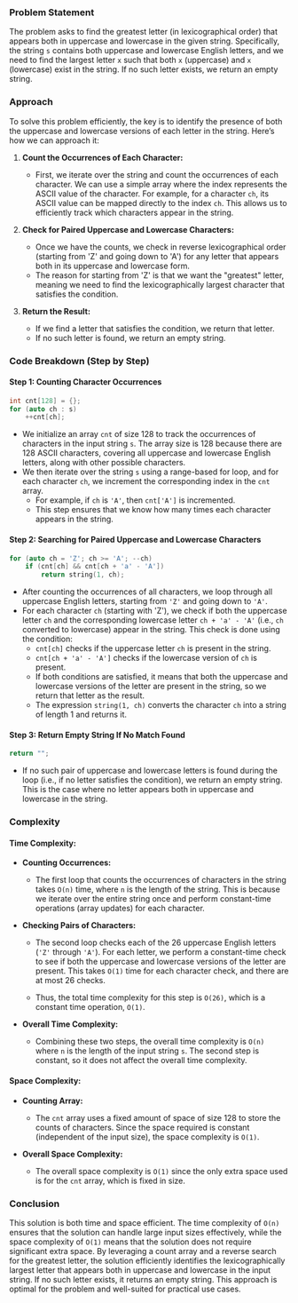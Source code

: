 ### Problem Statement

The problem asks to find the greatest letter (in lexicographical order) that appears both in uppercase and lowercase in the given string. Specifically, the string `s` contains both uppercase and lowercase English letters, and we need to find the largest letter `x` such that both `x` (uppercase) and `x` (lowercase) exist in the string. If no such letter exists, we return an empty string.

### Approach

To solve this problem efficiently, the key is to identify the presence of both the uppercase and lowercase versions of each letter in the string. Here’s how we can approach it:

1. **Count the Occurrences of Each Character:**
   - First, we iterate over the string and count the occurrences of each character. We can use a simple array where the index represents the ASCII value of the character. For example, for a character `ch`, its ASCII value can be mapped directly to the index `ch`. This allows us to efficiently track which characters appear in the string.

2. **Check for Paired Uppercase and Lowercase Characters:**
   - Once we have the counts, we check in reverse lexicographical order (starting from 'Z' and going down to 'A') for any letter that appears both in its uppercase and lowercase form.
   - The reason for starting from 'Z' is that we want the "greatest" letter, meaning we need to find the lexicographically largest character that satisfies the condition.

3. **Return the Result:**
   - If we find a letter that satisfies the condition, we return that letter.
   - If no such letter is found, we return an empty string.

### Code Breakdown (Step by Step)

#### Step 1: Counting Character Occurrences

```cpp
int cnt[128] = {};
for (auto ch : s)
    ++cnt[ch];
```

- We initialize an array `cnt` of size 128 to track the occurrences of characters in the input string `s`. The array size is 128 because there are 128 ASCII characters, covering all uppercase and lowercase English letters, along with other possible characters.
- We then iterate over the string `s` using a range-based for loop, and for each character `ch`, we increment the corresponding index in the `cnt` array.
  - For example, if `ch` is `'A'`, then `cnt['A']` is incremented.
  - This step ensures that we know how many times each character appears in the string.

#### Step 2: Searching for Paired Uppercase and Lowercase Characters

```cpp
for (auto ch = 'Z'; ch >= 'A'; --ch)
    if (cnt[ch] && cnt[ch + 'a' - 'A'])
        return string(1, ch);
```

- After counting the occurrences of all characters, we loop through all uppercase English letters, starting from `'Z'` and going down to `'A'`.
- For each character `ch` (starting with 'Z'), we check if both the uppercase letter `ch` and the corresponding lowercase letter `ch + 'a' - 'A'` (i.e., `ch` converted to lowercase) appear in the string. This check is done using the condition:
  - `cnt[ch]` checks if the uppercase letter `ch` is present in the string.
  - `cnt[ch + 'a' - 'A']` checks if the lowercase version of `ch` is present.
  - If both conditions are satisfied, it means that both the uppercase and lowercase versions of the letter are present in the string, so we return that letter as the result.
  - The expression `string(1, ch)` converts the character `ch` into a string of length 1 and returns it.

#### Step 3: Return Empty String If No Match Found

```cpp
return "";
```

- If no such pair of uppercase and lowercase letters is found during the loop (i.e., if no letter satisfies the condition), we return an empty string. This is the case where no letter appears both in uppercase and lowercase in the string.

### Complexity

#### Time Complexity:
- **Counting Occurrences:**
  - The first loop that counts the occurrences of characters in the string takes `O(n)` time, where `n` is the length of the string. This is because we iterate over the entire string once and perform constant-time operations (array updates) for each character.
  
- **Checking Pairs of Characters:**
  - The second loop checks each of the 26 uppercase English letters (`'Z'` through `'A'`). For each letter, we perform a constant-time check to see if both the uppercase and lowercase versions of the letter are present. This takes `O(1)` time for each character check, and there are at most 26 checks.
  
  - Thus, the total time complexity for this step is `O(26)`, which is a constant time operation, `O(1)`.

- **Overall Time Complexity:**
  - Combining these two steps, the overall time complexity is `O(n)` where `n` is the length of the input string `s`. The second step is constant, so it does not affect the overall time complexity.

#### Space Complexity:
- **Counting Array:**
  - The `cnt` array uses a fixed amount of space of size 128 to store the counts of characters. Since the space required is constant (independent of the input size), the space complexity is `O(1)`.

- **Overall Space Complexity:**
  - The overall space complexity is `O(1)` since the only extra space used is for the `cnt` array, which is fixed in size.

### Conclusion

This solution is both time and space efficient. The time complexity of `O(n)` ensures that the solution can handle large input sizes effectively, while the space complexity of `O(1)` means that the solution does not require significant extra space. By leveraging a count array and a reverse search for the greatest letter, the solution efficiently identifies the lexicographically largest letter that appears both in uppercase and lowercase in the input string. If no such letter exists, it returns an empty string. This approach is optimal for the problem and well-suited for practical use cases.